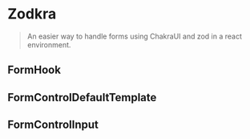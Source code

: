 # Zodkra

> An easier way to handle forms using ChakraUI and zod in a react environment.

## FormHook

## FormControlDefaultTemplate

## FormControlInput